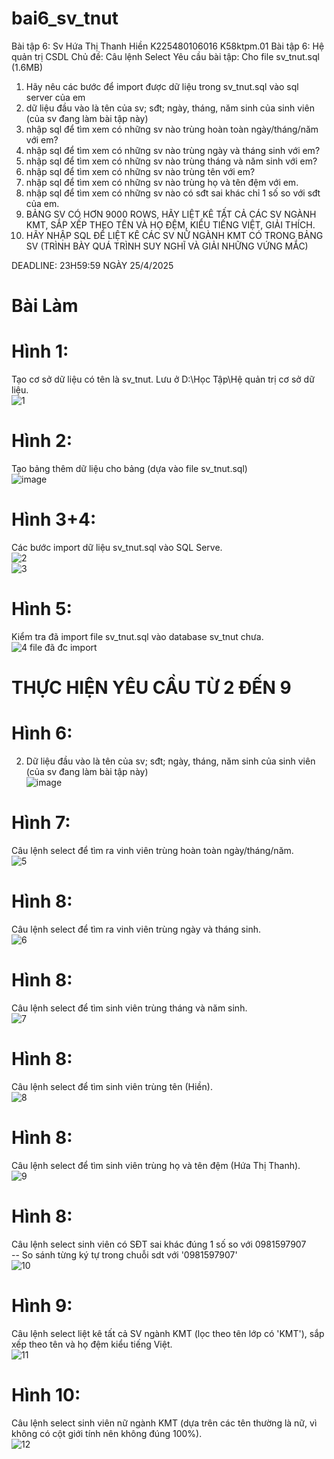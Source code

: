 # bai6_sv_tnut
Bài tập 6:  Sv Hứa Thị Thanh Hiền K225480106016 K58ktpm.01 
Bài tập 6: Hệ quản trị CSDL
Chủ đề: Câu lệnh Select
Yêu cầu bài tập: 
Cho file sv_tnut.sql (1.6MB)
1. Hãy nêu các bước để import được dữ liệu trong sv_tnut.sql vào sql server của em
2. dữ liệu đầu vào là tên của sv; sđt; ngày, tháng, năm sinh của sinh viên (của sv đang làm bài tập này)
3. nhập sql để tìm xem có những sv nào trùng hoàn toàn ngày/tháng/năm với em?
4. nhập sql để tìm xem có những sv nào trùng ngày và tháng sinh với em?
5. nhập sql để tìm xem có những sv nào trùng tháng và năm sinh với em?
6. nhập sql để tìm xem có những sv nào trùng tên với em?
7. nhập sql để tìm xem có những sv nào trùng họ và tên đệm với em.
8. nhập sql để tìm xem có những sv nào có sđt sai khác chỉ 1 số so với sđt của em.
9. BẢNG SV CÓ HƠN 9000 ROWS, HÃY LIỆT KÊ TẤT CẢ CÁC SV NGÀNH KMT, SẮP XẾP THEO TÊN VÀ HỌ ĐỆM, KIỂU TIẾNG  VIỆT, GIẢI THÍCH.
10. HÃY NHẬP SQL ĐỂ LIỆT KÊ CÁC SV NỮ NGÀNH KMT CÓ TRONG BẢNG SV (TRÌNH BÀY QUÁ TRÌNH SUY NGHĨ VÀ GIẢI NHỮNG VỨNG MẮC)

DEADLINE: 23H59:59 NGÀY 25/4/2025  
# Bài Làm  
# Hình 1:  
Tạo cơ sở dữ liệu có tên là sv_tnut. Lưu ở D:\Học Tập\Hệ quản trị cơ sở dữ liệu.  
![1](https://github.com/user-attachments/assets/fba6d8f8-ba8c-4e27-8e3b-49ac98ded6a6)  

# Hình 2: 
Tạo bảng thêm dữ liệu cho bảng (dựa vào file sv_tnut.sql)  
![image](https://github.com/user-attachments/assets/313e9a1e-2a8a-4667-9f13-fddca8ab3ddc)

# Hình 3+4:  
Các bước import dữ liệu sv_tnut.sql vào SQL Serve.  
![2](https://github.com/user-attachments/assets/71f9ae4a-c1cb-4c0d-b877-a8db46986bef)  
![3](https://github.com/user-attachments/assets/1bbae965-9f7e-4ddc-9738-c30f2533e06a)  

# Hình 5:  
Kiểm tra đã import file sv_tnut.sql vào database sv_tnut chưa.  
![4  file đã đc import](https://github.com/user-attachments/assets/cacc36d7-5ba2-4845-8e72-1e7f9da6c03b)  

# THỰC HIỆN YÊU CẦU TỪ 2 ĐẾN 9
# Hình 6:  
2. Dữ liệu đầu vào là tên của sv; sđt; ngày, tháng, năm sinh của sinh viên (của sv đang làm bài tập này)  
![image](https://github.com/user-attachments/assets/32ad894f-6b89-45bd-b6fa-5e2b57a67aa4)  

# Hình 7:  
Câu lệnh select để tìm ra vinh viên trùng hoàn toàn ngày/tháng/năm.  
![5](https://github.com/user-attachments/assets/5f4bbb79-2fc1-4893-8789-f2b6dfc6a1c0)  

# Hình 8:  
Câu lệnh select để tìm ra vinh viên trùng ngày và tháng sinh.  
![6](https://github.com/user-attachments/assets/88db05b8-be22-4fab-94ba-8d4d10c4375d)  

# Hình 8:  
Câu lệnh select để tìm sinh viên trùng tháng và năm sinh.  
![7](https://github.com/user-attachments/assets/5d7b5c2f-e324-4f3d-9aaa-f74ddd1c4d79)  

#  Hình 8:  
Câu lệnh select để tìm sinh viên trùng tên (Hiền).  
![8](https://github.com/user-attachments/assets/f4800d32-7c8b-4430-9ec2-4aabe9d70142)

#  Hình 8:  
Câu lệnh select để tìm sinh viên trùng họ và tên đệm (Hứa Thị Thanh).  
![9](https://github.com/user-attachments/assets/b1715816-28b7-4c88-bbc6-c1d10d460298)  

#  Hình 8:  
Câu lệnh select sinh viên có SĐT sai khác đúng 1 số so với 0981597907  
-- So sánh từng ký tự trong chuỗi sdt với '0981597907'  
![10  ](https://github.com/user-attachments/assets/de6ffcf3-0b2f-47ff-83a9-a5e6ee63d6fd)  

# Hình 9:  
Câu lệnh select liệt kê tất cả SV ngành KMT (lọc theo tên lớp có 'KMT'), sắp xếp theo tên và họ đệm kiểu tiếng Việt.  
![11](https://github.com/user-attachments/assets/0d8f6163-2736-4a7d-9179-02f0352c1bf0)  

# Hình 10: 
Câu lệnh select sinh viên nữ ngành KMT (dựa trên các tên thường là nữ, vì không có cột giới tính nên không đúng 100%).  
![12](https://github.com/user-attachments/assets/76778d81-9ba2-4a93-8280-cae374a3c5c6)  



















